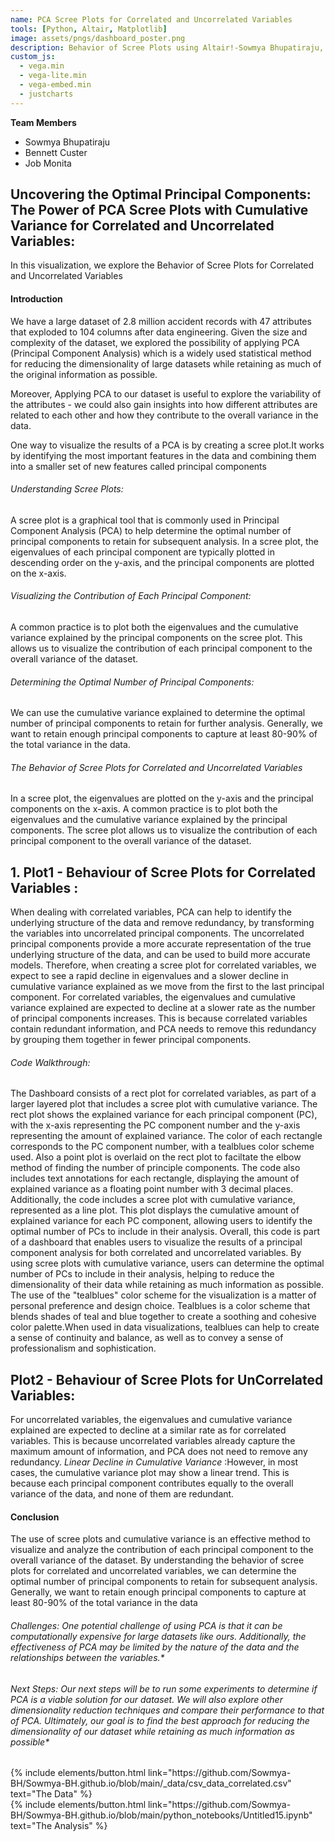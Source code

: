 ```yaml
---
name: PCA Scree Plots for Correlated and Uncorrelated Variables
tools: [Python, Altair, Matplotlib]
image: assets/pngs/dashboard_poster.png
description: Behavior of Scree Plots using Altair!-Sowmya Bhupatiraju, Bennett Custer, Job Monita
custom_js:
  - vega.min
  - vega-lite.min
  - vega-embed.min
  - justcharts
---
```

**Team Members**
* Sowmya Bhupatiraju
* Bennett Custer
* Job Monita

## Uncovering the Optimal Principal Components: The Power of PCA Scree Plots with Cumulative Variance for Correlated and Uncorrelated Variables:
In this visualization, we explore the Behavior of Scree Plots for Correlated and Uncorrelated Variables


#### Introduction
We have a large dataset of 2.8 million accident records with 47 attributes that exploded to 104 columns after data engineering. Given the size and complexity of the dataset, we explored the possibility of applying PCA (Principal Component Analysis) which is a widely used statistical method for reducing the dimensionality of large datasets while retaining as much of the original information as possible.

Moreover, Applying PCA to our dataset is useful to explore the variability of the attributes - we could also gain insights into how different attributes are related to each other and how they contribute to the overall variance in the data.

One way to visualize the results of a PCA is by creating a scree plot.It works by identifying the most important features in the data and combining them into a smaller set of new features called principal components

###### Understanding Scree Plots:
A scree plot is a graphical tool that is commonly used in Principal Component Analysis (PCA) to help determine the optimal number of principal components to retain for subsequent analysis. In a scree plot, the eigenvalues of each principal component are typically plotted in descending order on the y-axis, and the principal components are plotted on the x-axis.

###### Visualizing the Contribution of Each Principal Component:
A common practice is to plot both the eigenvalues and the cumulative variance explained by the principal components on the scree plot. This allows us to visualize the contribution of each principal component to the overall variance of the dataset.

###### Determining the Optimal Number of Principal Components:
We can use the cumulative variance explained to determine the optimal number of principal components to retain for further analysis. Generally, we want to retain enough principal components to capture at least 80-90% of the total variance in the data.

###### The Behavior of Scree Plots for Correlated and Uncorrelated Variables
In a scree plot, the eigenvalues are plotted on the y-axis and the principal components on the x-axis. A common practice is to plot both the eigenvalues and the cumulative variance explained by the principal components. The scree plot allows us to visualize the contribution of each principal component to the overall variance of the dataset.


 
## 1. Plot1 - Behaviour of Scree Plots for Correlated Variables :

<vegachart schema-url="{{ site.baseurl }}/assets/json/Dashboard_primary.json" style="width: 100%"></vegachart>

When dealing with correlated variables, PCA can help to identify the underlying structure of the data and remove redundancy, by transforming the variables into uncorrelated principal components. The uncorrelated principal components provide a more accurate representation of the true underlying structure of the data, and can be used to build more accurate models. Therefore, when creating a scree plot for correlated variables, we expect to see a rapid decline in eigenvalues and a slower decline in cumulative variance explained as we move from the first to the last principal component.
For correlated variables, the eigenvalues and cumulative variance explained are expected to decline at a slower rate as the number of principal components increases. This is because correlated variables contain redundant information, and PCA needs to remove this redundancy by grouping them together in fewer principal components.

###### Code Walkthrough:
 The Dashboard consists of a rect plot for correlated variables, as part of a larger layered plot that includes a scree plot with cumulative variance. The rect plot shows the explained variance for each principal component (PC), with the x-axis representing the PC component number and the y-axis representing the amount of explained variance. The color of each rectangle corresponds to the PC component number, with a tealblues color scheme used. Also a point plot is overlaid on the rect plot to faciltate the elbow method of finding the number of principle components. 
 The code also includes text annotations for each rectangle, displaying the amount of explained variance as a floating point number with 3 decimal places. Additionally, the code includes a scree plot with cumulative variance, represented as a line plot. This plot displays the cumulative amount of explained variance for each PC component, allowing users to identify the optimal number of PCs to include in their analysis.
 Overall, this code is part of a dashboard that enables users to visualize the results of a principal component analysis for both correlated and uncorrelated variables. By using scree plots with cumulative variance, users can determine the optimal number of PCs to include in their analysis, helping to reduce the dimensionality of their data while retaining as much information as possible.
 The use of the "tealblues" color scheme for the visualization is a matter of personal preference and design choice. Tealblues is a color scheme that blends shades of teal and blue together to create a soothing and cohesive color palette.When used in data visualizations, tealblues can help to create a sense of continuity and balance, as well as to convey a sense of professionalism and sophistication.

## Plot2 - Behaviour of Scree Plots for UnCorrelated Variables:
For uncorrelated variables, the eigenvalues and cumulative variance explained are expected to decline at a similar rate as for correlated variables. This is because uncorrelated variables already capture the maximum amount of information, and PCA does not need to remove any redundancy. *Linear Decline in Cumulative Variance* :However, in most cases, the cumulative variance plot may show a linear trend. This is because each principal component contributes equally to the overall variance of the data, and none of them are redundant.

<vegachart schema-url="{{ site.baseurl }}/assets/json/dashboard_secondary.json" style="width: 100%"></vegachart>

#### Conclusion
The use of scree plots and cumulative variance is an effective method to visualize and analyze the contribution of each principal component to the overall variance of the dataset. By understanding the behavior of scree plots for correlated and uncorrelated variables, we can determine the optimal number of principal components to retain for subsequent analysis. Generally, we want to retain enough principal components to capture at least 80-90% of the total variance in the data


###### Challenges: One potential challenge of using PCA is that it can be computationally expensive for large datasets like ours. Additionally, the effectiveness of PCA may be limited by the nature of the data and the relationships between the variables.*

###### Next Steps: Our next steps will be to run some experiments to determine if PCA is a viable solution for our dataset. We will also explore other dimensionality reduction techniques and compare their performance to that of PCA. Ultimately, our goal is to find the best approach for reducing the dimensionality of our dataset while retaining as much information as possible*



<!-- these are written in a combo of html and liquid --> 

<div class="left">
{% include elements/button.html link="https://github.com/Sowmya-BH/Sowmya-BH.github.io/blob/main/_data/csv_data_correlated.csv" text="The Data" %}
</div>

<div class="right">
{% include elements/button.html link="https://github.com/Sowmya-BH/Sowmya-BH.github.io/blob/main/python_notebooks/Untitled15.ipynb" text="The Analysis" %}
</div>


